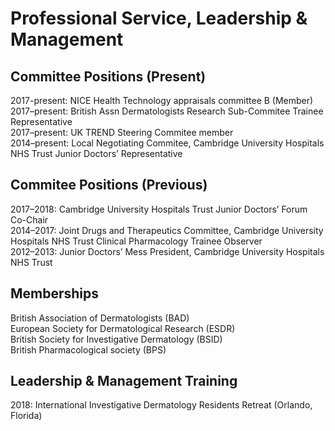 # Professional Service, Leadership & Management

## Committee Positions (Present)

2017-present: NICE Health Technology appraisals committee B (Member)<br>
2017–present: British Assn Dermatologists Research Sub-Commitee Trainee Representative <br>
2017–present: UK TREND Steering Commitee member<br>
2014–present: Local Negotiating Commitee, Cambridge University Hospitals NHS Trust Junior Doctors’ Representative<br>

## Commitee Positions (Previous)

2017–2018: Cambridge University Hospitals Trust Junior Doctors’ Forum Co-Chair<br>
2014–2017: Joint Drugs and Therapeutics Committee, Cambridge University Hospitals NHS Trust Clinical Pharmacology Trainee Observer <br>
2012–2013: Junior Doctors’ Mess President, Cambridge University Hospitals NHS Trust<br>

## Memberships

British Association of Dermatologists (BAD)<br>
European Society for Dermatological Research (ESDR)<br>
British Society for Investigative Dermatology (BSID)<br>
British Pharmacological society (BPS)<br>

## Leadership & Management Training

2018: International Investigative Dermatology Residents Retreat (Orlando, Florida)
